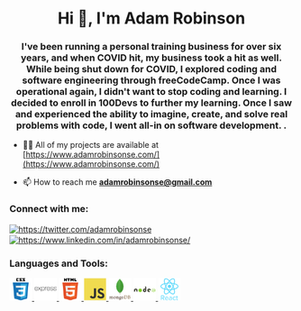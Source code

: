 <h1 align="center">Hi 👋, I'm Adam Robinson</h1>
<h3 align="center"> I've been running a personal training business for over six years, and when COVID hit, my business took a hit as well. While being shut down for COVID, I explored coding and software engineering through freeCodeCamp. Once I was operational again, I didn't want to stop coding and learning. I decided to enroll in 100Devs to further my learning. Once I saw and experienced the ability to imagine, create, and solve real problems with code, I went all-in on software development.
.</h3>


- 👨‍💻 All of my projects are available at [https://www.adamrobinsonse.com/](https://www.adamrobinsonse.com/)

- 📫 How to reach me **adamrobinsonse@gmail.com**

<h3 align="left">Connect with me:</h3>
<p align="left">
<a href="https://twitter.com/https://twitter.com/adamrobinsonse" target="blank"><img align="center" src="https://raw.githubusercontent.com/rahuldkjain/github-profile-readme-generator/master/src/images/icons/Social/twitter.svg" alt="https://twitter.com/adamrobinsonse" height="30" width="40" /></a>
<a href="https://linkedin.com/in/https://www.linkedin.com/in/adamrobinsonse/" target="blank"><img align="center" src="https://raw.githubusercontent.com/rahuldkjain/github-profile-readme-generator/master/src/images/icons/Social/linked-in-alt.svg" alt="https://www.linkedin.com/in/adamrobinsonse/" height="30" width="40" /></a>
</p>

<h3 align="left">Languages and Tools:</h3>
<p align="left"> <a href="https://www.w3schools.com/css/" target="_blank" rel="noreferrer"> <img src="https://raw.githubusercontent.com/devicons/devicon/master/icons/css3/css3-original-wordmark.svg" alt="css3" width="40" height="40"/> </a> <a href="https://expressjs.com" target="_blank" rel="noreferrer"> <img src="https://raw.githubusercontent.com/devicons/devicon/master/icons/express/express-original-wordmark.svg" alt="express" width="40" height="40"/> </a> <a href="https://www.w3.org/html/" target="_blank" rel="noreferrer"> <img src="https://raw.githubusercontent.com/devicons/devicon/master/icons/html5/html5-original-wordmark.svg" alt="html5" width="40" height="40"/> </a> <a href="https://developer.mozilla.org/en-US/docs/Web/JavaScript" target="_blank" rel="noreferrer"> <img src="https://raw.githubusercontent.com/devicons/devicon/master/icons/javascript/javascript-original.svg" alt="javascript" width="40" height="40"/> </a> <a href="https://www.mongodb.com/" target="_blank" rel="noreferrer"> <img src="https://raw.githubusercontent.com/devicons/devicon/master/icons/mongodb/mongodb-original-wordmark.svg" alt="mongodb" width="40" height="40"/> </a> <a href="https://nodejs.org" target="_blank" rel="noreferrer"> <img src="https://raw.githubusercontent.com/devicons/devicon/master/icons/nodejs/nodejs-original-wordmark.svg" alt="nodejs" width="40" height="40"/> </a> <a href="https://reactjs.org/" target="_blank" rel="noreferrer"> <img src="https://raw.githubusercontent.com/devicons/devicon/master/icons/react/react-original-wordmark.svg" alt="react" width="40" height="40"/> </a> </p>


